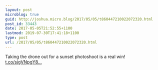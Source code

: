 ```yaml
---
layout: post
microblog: true
guid: http://joshua.micro.blog/2017/05/05/t860447210022072320.html
post_id: 33443
date: 2017-05-05T21:52:55+1100
lastmod: 2019-07-30T17:41:18+1100
type: post
url: /2017/05/05/t860447210022072320.html
---
```

Taking the drone out for a sunset photoshoot is a real win! [t.co/sjgVNpgY8...](https://t.co/sjgVNpgY8R)
